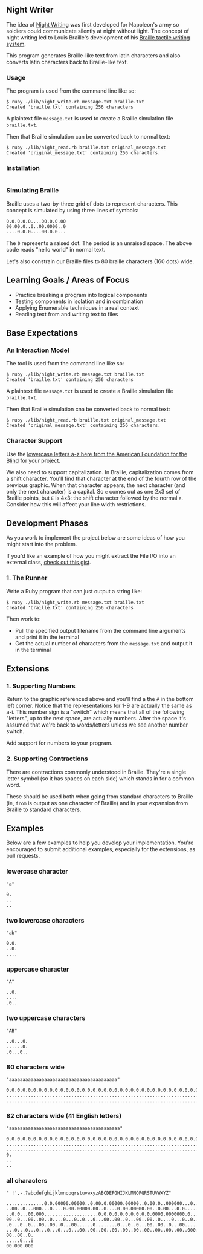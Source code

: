 
## Night Writer

The idea of [Night Writing](https://en.wikipedia.org/wiki/Night_writing) was first developed for Napoleon's army so soldiers could communicate silently at night without light. The concept of night writing led to Louis Braille's development of his [Braille tactile writing system](https://en.wikipedia.org/wiki/Braille).

This program generates Braille-like text from latin characters and also converts latin characters back to Braille-like text.

### Usage

The program is used from the command line like so:

```
$ ruby ./lib/night_write.rb message.txt braille.txt
Created 'braille.txt' containing 256 characters
```

A plaintext file `message.txt` is used to create a Braille simulation file `braille.txt`.

Then that Braille simulation can be converted back to normal text:

```
$ ruby ./lib/night_read.rb braille.txt original_message.txt
Created 'original_message.txt' containing 256 characters.
```


### Installation

```

```

### Simulating Braille

Braille uses a two-by-three grid of dots to represent characters. This concept is simulated by using three lines of symbols:

```
0.0.0.0.0....00.0.0.00
00.00.0..0..00.0000..0
....0.0.0....00.0.0...
```

The `0` represents a raised dot. The period is an unraised space. The above code reads "hello world" in normal text.

Let's also constrain our Braille files to 80 braille characters (160 dots) wide.

## Learning Goals / Areas of Focus

* Practice breaking a program into logical components
* Testing components in isolation and in combination
* Applying Enumerable techniques in a real context
* Reading text from and writing text to files

## Base Expectations

### An Interaction Model

The tool is used from the command line like so:

```
$ ruby ./lib/night_write.rb message.txt braille.txt
Created 'braille.txt' containing 256 characters
```

A plaintext file `message.txt` is used to create a Braille simulation file `braille.txt`.

Then that Braille simulation cna be converted back to normal text:

```
$ ruby ./lib/night_read.rb braille.txt original_message.txt
Created 'original_message.txt' containing 256 characters.
```

### Character Support

Use the [lowercase letters a-z here from the American Foundation for the Blind](http://braillebug.afb.org/braille_print.asp) for your project.

We also need to support capitalization. In Braille, capitalization comes from a shift character. You'll find that character at the end of the fourth row of the previous graphic. When that character appears, the next character (and only the next character) is a capital. So `e` comes out as one 2x3 set of Braille points, but `E` is 4x3: the shift character followed by the normal `e`. Consider how this will affect your line width restrictions.

## Development Phases

As you work to implement the project below are some ideas of how you might start into the problem.

If you'd like an example of how you might extract the File I/O into an external class, [check out this gist](https://gist.github.com/jcasimir/fd0ceaf731e79c9dd5da).

### 1. The Runner

Write a Ruby program that can just output a string like:

```
$ ruby ./lib/night_write.rb message.txt braille.txt
Created 'braille.txt' containing 256 characters
```

Then work to:

* Pull the specified output filename from the command line arguments and print it in the terminal
* Get the actual number of characters from the `message.txt` and output it in the terminal


## Extensions

### 1. Supporting Numbers

Return to the graphic referenced above and you'll find a the `#` in the bottom left corner. Notice that the representations for 1-9 are actually the same as a-i. This number sign is a "switch" which means that all of the following "letters", up to the next space, are actually numbers. After the space it's assumed that we're back to words/letters unless we see another number switch.

Add support for numbers to your program.

### 2. Supporting Contractions

There are contractions commonly understood in Braille. They're a single letter symbol (so it has spaces on each side) which stands in for a common word.

These should be used both when going from standard characters to Braille (ie, `from` is output as one character of Braille) and in your expansion from Braille to standard characters.

## Examples

Below are a few examples to help you develop your implementation. You're encouraged
to submit additional examples, especially for the extensions, as pull requests.

### lowercase character

    "a"

    0.
    ..
    ..

### two lowercase characters

    "ab"

    0.0.
    ..0.
    ....

### uppercase character

    "A"

    ..0.
    ....
    .0..

### two uppercase characters

    "AB"

    ..0...0.
    ......0.
    .0...0..

### 80 characters wide

    "aaaaaaaaaaaaaaaaaaaaaaaaaaaaaaaaaaaaaaaa"

    0.0.0.0.0.0.0.0.0.0.0.0.0.0.0.0.0.0.0.0.0.0.0.0.0.0.0.0.0.0.0.0.0.0.0.0.0.0.0.0.
    ................................................................................
    ................................................................................

### 82 characters wide (41 English letters)

    "aaaaaaaaaaaaaaaaaaaaaaaaaaaaaaaaaaaaaaaaa"

    0.0.0.0.0.0.0.0.0.0.0.0.0.0.0.0.0.0.0.0.0.0.0.0.0.0.0.0.0.0.0.0.0.0.0.0.0.0.0.0.
    ................................................................................
    ................................................................................
    0.
    ..
    ..

### all characters

    " !',-.?abcdefghijklmnopqrstuvwxyzABCDEFGHIJKLMNOPQRSTUVWXYZ"

    ..............0.0.00000.00000..0.00.0.00000.00000..0.00.0..000000...0...0...00..
    ..00..0...000...0....0.00.00000.00..0....0.00.00000.00..0.00...0.0......0.......
    ..0.0...00.000....................0.0.0.0.0.0.0.0.0.0.0000.0000000.0...0...0...0
    00..0...00..00..0....0...0..0...0...00..00..0...00..00..0....0...0..0...0....0..
    .0...0..0...00..00..0...00......0........0...0..0...00..00..0...00......0...00..
    ...0...0...0...0...0...0...00..00..00..00..00..00..00..00..00..00..000.000.0.0.0
    00..00..0.
    .....0...0
    00.000.000
